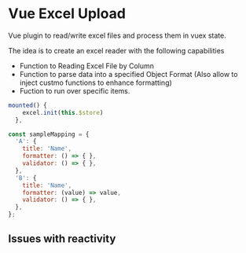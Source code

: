 # Vue Excel Upload

Vue plugin to read/write excel files and process them in vuex state.

The idea is to create an excel reader with the following capabilities

- Function to Reading Excel File by Column
- Function to parse data into a specified Object Format (Also allow to inject custmo functions to enhance formatting)
- Fuction to run over specific items.

```js
mounted() {
    excel.init(this.$store)
  },
```

```js
const sampleMapping = {
  'A': {
    title: 'Name',
    formatter: () => { },
    validator: () => { },
  },
  'B': {
    title: 'Name',
    formatter: (value) => value,
    validator: () => { },
  },
};
```

## Issues with reactivity
